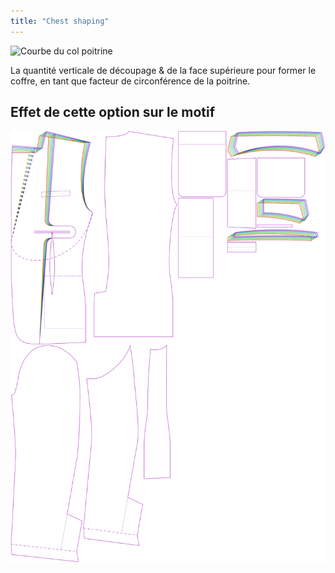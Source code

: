 ```yaml
---
title: "Chest shaping"
---
```


![Courbe du col poitrine](chestshaping.svg)

La quantité verticale de découpage & de la face supérieure pour former le coffre, en tant que facteur de circonférence de la poitrine.

## Effet de cette option sur le motif

![Cette image montre l'effet de cette option en superposant plusieurs variantes qui ont une valeur différente pour cette option](jaeger_chestshaping_sample.svg "Effect of this option on the pattern")
